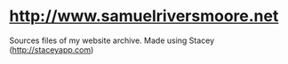 http://www.samuelriversmoore.net
==========================

Sources files of my website archive.
Made using Stacey (http://staceyapp.com)

